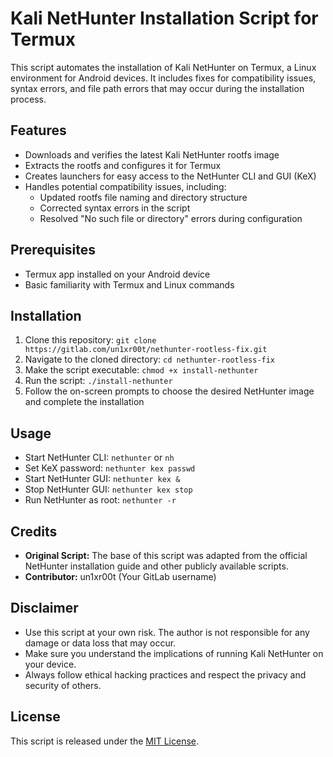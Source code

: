 # Kali NetHunter Installation Script for Termux

This script automates the installation of Kali NetHunter on Termux, a Linux environment for Android devices. It includes fixes for compatibility issues, syntax errors, and file path errors that may occur during the installation process.

## Features

* Downloads and verifies the latest Kali NetHunter rootfs image
* Extracts the rootfs and configures it for Termux
* Creates launchers for easy access to the NetHunter CLI and GUI (KeX)
* Handles potential compatibility issues, including:
    * Updated rootfs file naming and directory structure
    * Corrected syntax errors in the script
    * Resolved "No such file or directory" errors during configuration

## Prerequisites

* Termux app installed on your Android device
* Basic familiarity with Termux and Linux commands

## Installation

1. Clone this repository: `git clone https://gitlab.com/un1xr00t/nethunter-rootless-fix.git`
2. Navigate to the cloned directory: `cd nethunter-rootless-fix`
3. Make the script executable: `chmod +x install-nethunter`
4. Run the script: `./install-nethunter`
5. Follow the on-screen prompts to choose the desired NetHunter image and complete the installation

## Usage

* Start NetHunter CLI: `nethunter` or `nh`
* Set KeX password: `nethunter kex passwd`
* Start NetHunter GUI: `nethunter kex &`
* Stop NetHunter GUI: `nethunter kex stop`
* Run NetHunter as root: `nethunter -r`

## Credits

* **Original Script:** The base of this script was adapted from the official NetHunter installation guide and other publicly available scripts.
* **Contributor:** un1xr00t (Your GitLab username) 

## Disclaimer

* Use this script at your own risk. The author is not responsible for any damage or data loss that may occur.
* Make sure you understand the implications of running Kali NetHunter on your device.
* Always follow ethical hacking practices and respect the privacy and security of others.

## License

This script is released under the [MIT License](LICENSE).
